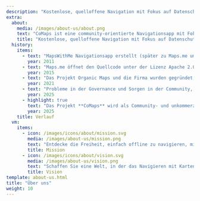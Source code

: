 ```yaml
---
description: "Kostenlose, quelloffene Navigation mit Fokus auf Datenschutz\nEntwickelt von der Community\n"
extra:
  about:
    media: /images/about-us/about.png
    text: "CoMaps ist eine community-orientierte Navigationsapp mit Fokus auf Datenschutz für Reisende - mit dem Auto, beim Wandern, beim Radfahren. Sie nutzt OpenStreetMap-Daten, die von Menschen aus der ganzen Welt beigesteuert werden. Sie bietet Navigation mit Privatsphäre - keine Identifizierung von Personen und keine Datenerfassung. CoMaps funktioniert auch ohne Internetverbindung für die Offline-Navigation in Städten oder an entfernten Orten, wo kein Mobilfunknetz verfügbar ist. CoMaps ist ein Open-Source-Projekt, bei dem die Entwicklung der Community im Vordergrund steht."
    title: "Kostenlose, quelloffene Navigation mit Fokus auf Datenschutz, entwickelt von der Community"
  history:
    items:
      - text: "MapsWithMe Navigationsapp erstellt (später zu Maps.me umbenannt)"
        year: 2011
      - text: "Maps.me öffnet den Quellcode unter der Lizenz Apache 2.0."
        year: 2015
      - text: "Das Projekt Organic Maps und die Firma wurden gegründet, basierend auf dem Quellcode von Maps.Me."
        year: 2021
      - text: "Probleme in der Governance und Sorgen in der Community, die von den Shareholdern der Firma nicht beantwortet wurden, führten zu monatelanger Stagnation der Entwicklung von Organic Maps."
        year: 2025
      - highlight: true
        text: "Das Projekt **CoMaps** wird als Community- und unkommerzielles Projekt gegründet von früheren Beitragenden zu Organic Maps, basierend auf dem Quellcode von Organic Maps."
        year: 2025
    title: Verlauf
  vm:
    items:
      - icon: /images/icons/about/mission.svg
        media: /images/about-us/mission.png
        text: "Entdecke die Freiheit, einfach offline zu navigieren, mit Fokus auf Datenschutz, zum Autofahren, Wandern und Radfahren, unterstützt von der Community."
        title: Mission
      - icon: /images/icons/about/vision.svg
        media: /images/about-us/vision.png
        text: "Schaffen Sie eine Welt, in der das Navigieren mit Karten kostenlos ist, und Datenschutz standardmäßig die erste Wahl ist."
        title: Vision
template: about-us.html
title: "Über uns"
weight: 10
---
```

